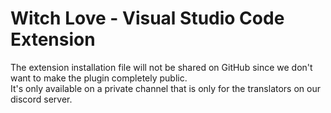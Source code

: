 # Witch Love - Visual Studio Code Extension

The extension installation file will not be shared on GitHub since we don't want to make the plugin completely public.  
It's only available on a private channel that is only for the translators on our discord server.